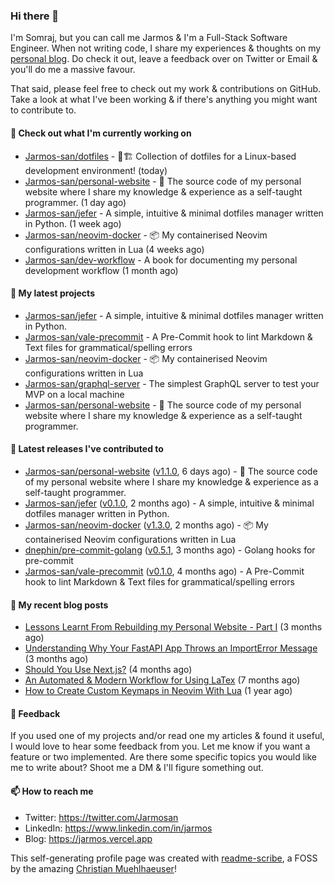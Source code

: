### Hi there 👋

I'm Somraj, but you can call me Jarmos & I'm a Full-Stack Software Engineer. When not writing code, I share my experiences & thoughts on my [personal blog](https://jarmos.vercel.app). Do check it out, leave a feedback over on Twitter or Email & you'll do me a massive favour.

That said, please feel free to check out my work & contributions on GitHub. Take a look at what I've been working & if there's anything you might want to contribute to.

#### 👷 Check out what I'm currently working on

- [Jarmos-san/dotfiles](https://github.com/Jarmos-san/dotfiles) - 👷🏗️ Collection of dotfiles for a Linux-based development environment! (today)
- [Jarmos-san/personal-website](https://github.com/Jarmos-san/personal-website) - 👨 The source code of my personal website where I share my knowledge &amp; experience as a self-taught programmer. (1 day ago)
- [Jarmos-san/jefer](https://github.com/Jarmos-san/jefer) - A simple, intuitive &amp; minimal dotfiles manager written in Python. (1 week ago)
- [Jarmos-san/neovim-docker](https://github.com/Jarmos-san/neovim-docker) - 📦 My containerised Neovim configurations written in Lua (4 weeks ago)
- [Jarmos-san/dev-workflow](https://github.com/Jarmos-san/dev-workflow) - A book for documenting my personal development workflow (1 month ago)

#### 🌱 My latest projects

- [Jarmos-san/jefer](https://github.com/Jarmos-san/jefer) - A simple, intuitive &amp; minimal dotfiles manager written in Python.
- [Jarmos-san/vale-precommit](https://github.com/Jarmos-san/vale-precommit) - A Pre-Commit hook to lint Markdown &amp; Text files for grammatical/spelling errors
- [Jarmos-san/neovim-docker](https://github.com/Jarmos-san/neovim-docker) - 📦 My containerised Neovim configurations written in Lua
- [Jarmos-san/graphql-server](https://github.com/Jarmos-san/graphql-server) - The simplest GraphQL server to test your MVP on a local machine
- [Jarmos-san/personal-website](https://github.com/Jarmos-san/personal-website) - 👨 The source code of my personal website where I share my knowledge &amp; experience as a self-taught programmer.

#### 🔭 Latest releases I've contributed to

- [Jarmos-san/personal-website](https://github.com/Jarmos-san/personal-website) ([v1.1.0](https://github.com/Jarmos-san/personal-website/releases/tag/v1.1.0), 6 days ago) - 👨 The source code of my personal website where I share my knowledge &amp; experience as a self-taught programmer.
- [Jarmos-san/jefer](https://github.com/Jarmos-san/jefer) ([v0.1.0](https://github.com/Jarmos-san/jefer/releases/tag/v0.1.0), 2 months ago) - A simple, intuitive &amp; minimal dotfiles manager written in Python.
- [Jarmos-san/neovim-docker](https://github.com/Jarmos-san/neovim-docker) ([v1.3.0](https://github.com/Jarmos-san/neovim-docker/releases/tag/v1.3.0), 2 months ago) - 📦 My containerised Neovim configurations written in Lua
- [dnephin/pre-commit-golang](https://github.com/dnephin/pre-commit-golang) ([v0.5.1](https://github.com/dnephin/pre-commit-golang/releases/tag/v0.5.1), 3 months ago) - Golang hooks for pre-commit
- [Jarmos-san/vale-precommit](https://github.com/Jarmos-san/vale-precommit) ([v0.1.0](https://github.com/Jarmos-san/vale-precommit/releases/tag/v0.1.0), 4 months ago) - A Pre-Commit hook to lint Markdown &amp; Text files for grammatical/spelling errors

#### 📜 My recent blog posts

- [Lessons Learnt From Rebuilding my Personal Website - Part I](https://jarmosan.hashnode.dev/lessons-learnt-from-rebuilding-my-personal-website-part-i) (3 months ago)
- [Understanding Why Your FastAPI App Throws an ImportError Message](https://jarmosan.hashnode.dev/understanding-python-import-errors-and-modules) (3 months ago)
- [Should You Use Next.js?](https://jarmosan.hashnode.dev/should-you-use-nextjs) (4 months ago)
- [An Automated &amp; Modern Workflow for Using LaTex](https://jarmosan.hashnode.dev/an-automated-and-modern-latex-workflow) (7 months ago)
- [How to Create Custom Keymaps in Neovim With Lua](https://jarmosan.hashnode.dev/create-custom-keymaps-in-neovim-with-lua-d1167de0f2c2) (1 year ago)

#### 💬 Feedback

If you used one of my projects and/or read one my articles & found it useful, I would love to hear some feedback from you. Let me know if you want a feature or two implemented. Are there some specific topics you would like me to write about? Shoot me a DM & I'll figure something out.

#### 📫 How to reach me

- Twitter: https://twitter.com/Jarmosan
- LinkedIn: https://www.linkedin.com/in/jarmos
- Blog: https://jarmos.vercel.app

This self-generating profile page was created with [readme-scribe](https://github.com/muesli/readme-scribe), a FOSS by the amazing [Christian Muehlhaeuser](https://github.com/muesli)!
